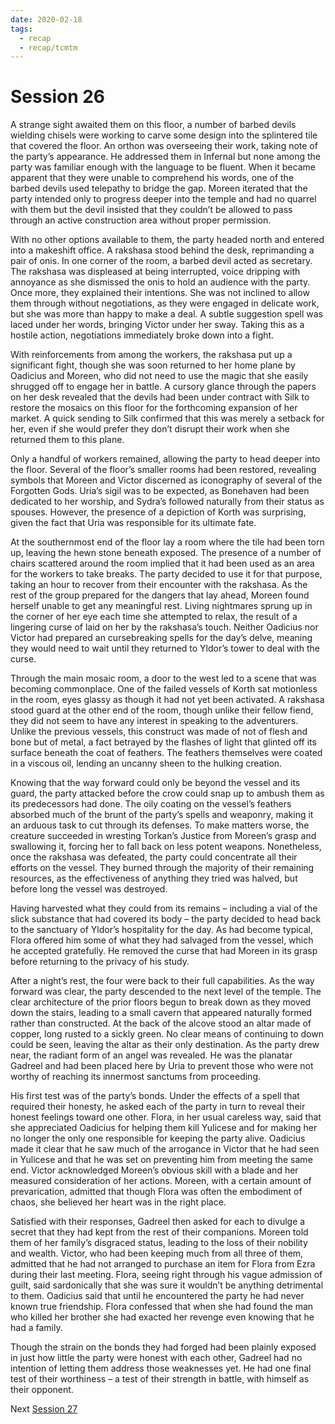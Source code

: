 ```yaml
---
date: 2020-02-18
tags:
  - recap
  - recap/tcmtm
---
```

# Session 26

A strange sight awaited them on this floor, a number of barbed devils wielding chisels were working to carve some design into the splintered tile that covered the floor. An orthon was overseeing their work, taking note of the party’s appearance. He addressed them in Infernal but none among the party was familiar enough with the language to be fluent. When it became apparent that they were unable to comprehend his words, one of the barbed devils used telepathy to bridge the gap. Moreen iterated that the party intended only to progress deeper into the temple and had no quarrel with them but the devil insisted that they couldn’t be allowed to pass through an active construction area without proper permission.

With no other options available to them, the party headed north and entered into a makeshift office. A rakshasa stood behind the desk, reprimanding a pair of onis. In one corner of the room, a barbed devil acted as secretary. The rakshasa was displeased at being interrupted, voice dripping with annoyance as she dismissed the onis to hold an audience with the party. Once more, they explained their intentions. She was not inclined to allow them through without negotiations, as they were engaged in delicate work, but she was more than happy to make a deal. A subtle suggestion spell was laced under her words, bringing Victor under her sway. Taking this as a hostile action, negotiations immediately broke down into a fight.

With reinforcements from among the workers, the rakshasa put up a significant fight, though she was soon returned to her home plane by Oadicius and Moreen, who did not need to use the magic that she easily shrugged off to engage her in battle. A cursory glance through the papers on her desk revealed that the devils had been under contract with Silk to restore the mosaics on this floor for the forthcoming expansion of her market. A quick sending to Silk confirmed that this was merely a setback for her, even if she would prefer they don’t disrupt their work when she returned them to this plane.

Only a handful of workers remained, allowing the party to head deeper into the floor. Several of the floor’s smaller rooms had been restored, revealing symbols that Moreen and Victor discerned as iconography of several of the Forgotten Gods. Uria’s sigil was to be expected, as Bonehaven had been dedicated to her worship, and Sydra’s followed naturally from their status as spouses. However, the presence of a depiction of Korth was surprising, given the fact that Uria was responsible for its ultimate fate.

At the southernmost end of the floor lay a room where the tile had been torn up, leaving the hewn stone beneath exposed. The presence of a number of chairs scattered around the room implied that it had been used as an area for the workers to take breaks. The party decided to use it for that purpose, taking an hour to recover from their encounter with the rakshasa. As the rest of the group prepared for the dangers that lay ahead, Moreen found herself unable to get any meaningful rest. Living nightmares sprung up in the corner of her eye each time she attempted to relax, the result of a lingering curse of laid on her by the rakshasa’s touch. Neither Oadicius nor Victor had prepared an cursebreaking spells for the day’s delve, meaning they would need to wait until they returned to Yldor’s tower to deal with the curse.

Through the main mosaic room, a door to the west led to a scene that was becoming commonplace. One of the failed vessels of Korth sat motionless in the room, eyes glassy as though it had not yet been activated. A rakshasa stood guard at the other end of the room, though unlike their fellow fiend, they did not seem to have any interest in speaking to the adventurers. Unlike the previous vessels, this construct was made of not of flesh and bone but of metal, a fact betrayed by the flashes of light that glinted off its surface beneath the coat of feathers. The feathers themselves were coated in a viscous oil, lending an uncanny sheen to the hulking creation.

Knowing that the way forward could only be beyond the vessel and its guard, the party attacked before the crow could snap up to ambush them as its predecessors had done. The oily coating on the vessel’s feathers absorbed much of the brunt of the party’s spells and weaponry, making it an arduous task to cut through its defenses. To make matters worse, the creature succeeded in wresting Torkan’s Justice from Moreen’s grasp and swallowing it, forcing her to fall back on less potent weapons. Nonetheless, once the rakshasa was defeated, the party could concentrate all their efforts on the vessel. They burned through the majority of their remaining resources, as the effectiveness of anything they tried was halved, but before long the vessel was destroyed.

Having harvested what they could from its remains – including a vial of the slick substance that had covered its body – the party decided to head back to the sanctuary of Yldor’s hospitality for the day. As had become typical, Flora offered him some of what they had salvaged from the vessel, which he accepted gratefully. He removed the curse that had Moreen in its grasp before returning to the privacy of his study.

After a night’s rest, the four were back to their full capabilities. As the way forward was clear, the party descended to the next level of the temple. The clear architecture of the prior floors begun to break down as they moved down the stairs, leading to a small cavern that appeared naturally formed rather than constructed. At the back of the alcove stood an altar made of copper, long rusted to a sickly green. No clear means of continuing to down could be seen, leaving the altar as their only destination. As the party drew near, the radiant form of an angel was revealed. He was the planatar Gadreel and had been placed here by Uria to prevent those who were not worthy of reaching its innermost sanctums from proceeding.

His first test was of the party’s bonds. Under the effects of a spell that required their honesty, he asked each of the party in turn to reveal their honest feelings toward one other. Flora, in her usual careless way, said that she appreciated Oadicius for helping them kill Yulicese and for making her no longer the only one responsible for keeping the party alive. Oadicius made it clear that he saw much of the arrogance in Victor that he had seen in Yulicese and that he was set on preventing him from meeting the same end. Victor acknowledged Moreen’s obvious skill with a blade and her measured consideration of her actions. Moreen, with a certain amount of prevarication, admitted that though Flora was often the embodiment of chaos, she believed her heart was in the right place.

Satisfied with their responses, Gadreel then asked for each to divulge a secret that they had kept from the rest of their companions. Moreen told them of her family’s disgraced status, leading to the loss of their nobility and wealth. Victor, who had been keeping much from all three of them, admitted that he had not arranged to purchase an item for Flora from Ezra during their last meeting. Flora, seeing right through his vague admission of guilt, said sardonically that she was sure it wouldn’t be anything detrimental to them. Oadicius said that until he encountered the party he had never known true friendship. Flora confessed that when she had found the man who killed her brother she had exacted her revenge even knowing that he had a family.

Though the strain on the bonds they had forged had been plainly exposed in just how little the party were honest with each other, Gadreel had no intention of letting them address those weaknesses yet. He had one final test of their worthiness – a test of their strength in battle, with himself as their opponent.

Next
[Session 27](Recaps/Through%20Caverns%20Measureless%20to%20Man/Session%2027.md)